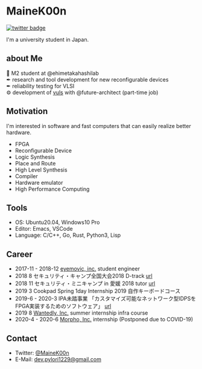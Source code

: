 # MaineK00n

[![twitter badge](https://img.shields.io/badge/twitter-@MaineK00n-blue?style=flat-square&logo=twitter)](https://twitter.com/MaineK00n)

I'm a university student in Japan.

## about Me
🏫 M2 student at @ehimetakahashilab  
✒ research and tool development for new reconfigurable devices  
✒ reliability testing for VLSI  
⚙ development of [vuls](https://github.com/future-architect/vuls) with @future-architect (part-time job)

## Motivation
I'm interested in software and fast computers that can easily realize better hardware.

- FPGA
- Reconfigurable Device
- Logic Synthesis
- Place and Route
- High Level Synthesis
- Compiler
- Hardware emulator
- High Performance Computing

## Tools
- OS: Ubuntu20.04, Windows10 Pro
- Editor: Emacs, VSCode
- Language: C/C++, Go, Rust, Python3, Lisp

## Career
- 2017-11 - 2018-12 [eyemovic, inc.](https://www.eyemovic.com/) student engineer
- 2018 8 セキュリティ・キャンプ全国大会2018 D-track [url](https://www.ipa.go.jp/jinzai/camp/2018/zenkoku2018_index.html)
- 2018 11 セキュリティ・ミニキャンプ in 愛媛 2018 tutor [url](https://www.security-camp.or.jp/minicamp/ehime2018.html)
- 2019 3 Cookpad Spring 1day Internship 2019 自作キーボードコース
- 2019-6 - 2020-3 IPA未踏事業 「カスタマイズ可能なネットワーク型IDPSをFPGA実装するためのソフトウェア」 [url](https://www.ipa.go.jp/jinzai/mitou/2019/gaiyou_tn-4.html)
- 2019 8 [Wantedly, Inc.](https://wantedlyinc.com/) summer internship infra course
- 2020-4 - 2020-6 [Morpho, Inc.](https://www.morphoinc.com/) internship (Postponed due to COVID-19)

## Contact
- Twitter: [@MaineK00n](https://twitter.com/MaineK00n)
- E-Mail: dev.pylori1229@gmail.com